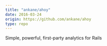 ```yaml
---
title: "ankane/ahoy"
date: 2016-03-24
origin: https://github.com/ankane/ahoy
type: repo
---
```


Simple, powerful, first-party analytics for Rails